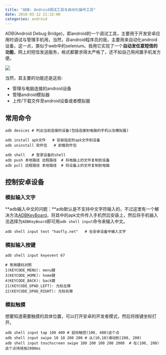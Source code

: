 ```yaml
---
title: "ADB: Android调试工具与自动化操作工具"
date: 2018-03-12 21:32:00
categories: android
---
```


ADB(Android Debug Bridge)，即android的一个调试工具，主要用于开发安卓应用时调试与管理手机用，当然，非android程序员的我，主要用来自动化android设备，这一点，类似于web中的selenium。我用它实现了一个**自动发任意短信的功能**，网上的短信发送服务，格式都要求得太严格了，还不如自己用闲置手机发方便。

![](https://haofly.net/uploads/adb.jpeg)

当然，其主要的功能还是这些:

- 管理与电脑连接的android设备
- 管理android模拟器
- 上传/下载文件至android设备或者模拟器

<!--more-->

## 常用命令

```shell
adb devices	# 列出当前连接的设备(包括连接到电脑的手机以及模拟器)

adb install apk文件	# 安装指定的apk文件到设备
adb uninstall 软件包	# 卸载软件包

adb shell	# 登录设备的shell
adb push 本地路径 远程路径	# 将电脑上的文件复制到设备
adb pull 远程路径 本地路径	# 将设备上的文件复制到电脑
```

## 控制安卓设备

### 模拟输入文字

**adb输入中文的问题：**adb默认是不支持中文字符输入的，不过这里有一个解决方法[ADBKeyBoard](https://github.com/senzhk/ADBKeyBoard)，将其中的apk文件传入手机然后安装上，然后将手机输入法选择为`ADBKeyBoard`即可用`adb shell input`命令来输入中文。

```shell
adb shell input text "haofly.net"	# 在安卓设备中输入文字
```

### 模拟输入按键

```shell
adb shell input keyevent 67

# 常用键码对照
1(KEYCODE_MENU): menu键
3(KEYCODE_HOME): home键
4(KEYCODE_BACK): back键
21(KEYCODE_DPAD_LEFT): 光标左移
22(KEYCODE_DPAD_RIGHT): 光标右移
```

### 模拟触摸

想要知道需要触摸的具体位置，可以打开安卓的开发者模式，然后将按键坐标打开。

```shell
adb shell input tap 100 400	# 鼠标触控(100, 400)这个点
adb shell input swipe 10 10 200 200 # 从(10,10)滑动到(200, 200)
adb shell input touchscreen swipe 100 200 100 200 2000	# 在(100, 200)这个点持续按2000ms
```